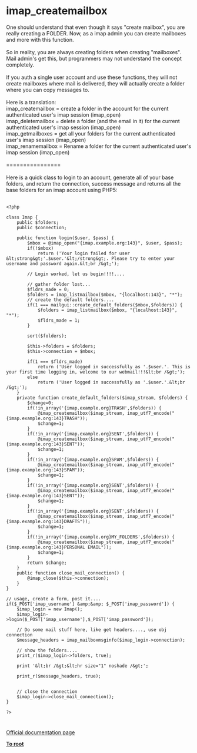 # imap_createmailbox



One should understand that even though it says "create mailbox", you are really creating a FOLDER. Now, as a imap admin you can create mailboxes and more with this function.<br><br>So in reality, you are always creating folders when creating "mailboxes". Mail admin&apos;s get this, but programmers may not understand the concept completely.<br><br>If you auth a single user account and use these functions, they will not create mailboxes where mail is delivered, they will actually create a folder where you can copy messages to.<br><br>Here is a translation:<br>imap_createmailbox = create a folder in the account for the current authenticated user&apos;s imap session (imap_open)<br>imap_deletemailbox = delete a folder (and the email in it) for the current authenticated user&apos;s imap session (imap_open)<br>imap_getmailboxes = get all your folders for the current authenticated user&apos;s imap session (imap_open)<br>imap_renamemailbox = Rename a folder for the current authenticated user&apos;s imap session (imap_open)<br><br>================<br><br>Here is a quick class to login to an account, generate all of your base folders, and return the connection, success message and returns all the base folders for an imap account using PHP5:<br><br>

```
<?php

class Imap {
    public $folders;
    public $connection;

    public function login($user, $pass) {
        $mbox = @imap_open("{imap.example.org:143}", $user, $pass);
        if(!$mbox)
            return ('Your login failed for user &lt;strong&gt;'.$user.'&lt;/strong&gt;. Please try to enter your username and password again.&lt;br /&gt;');

        // Login worked, let us begin!!!!....

        // gather folder lost...
        $fldrs_made = 0;
        $folders = imap_listmailbox($mbox, "{localhost:143}", "*");
        // create the default folders....
        if(1 === mailgui::create_default_folders($mbox,$folders)) {
            $folders = imap_listmailbox($mbox, "{localhost:143}", "*");
            $fldrs_made = 1;
        }

        sort($folders);

        $this->folders = $folders;
        $this->connection = $mbox;

        if(1 === $fldrs_made)
            return ('User logged in successfully as '.$user.'. This is your first time logging in, welcome to our webmail!!!&lt;br /&gt;');
        else
            return ('User logged in successfully as '.$user.'.&lt;br /&gt;');
    }
    private function create_default_folders($imap_stream, $folders) {
        $change=0;
        if(!in_array('{imap.example.org}TRASH',$folders)) {
            @imap_createmailbox($imap_stream, imap_utf7_encode("{imap.example.org:143}TRASH"));
            $change=1;
        }
        if(!in_array('{imap.example.org}SENT',$folders)) {
            @imap_createmailbox($imap_stream, imap_utf7_encode("{imap.example.org:143}SENT"));
            $change=1;
        }
        if(!in_array('{imap.example.org}SPAM',$folders)) {
            @imap_createmailbox($imap_stream, imap_utf7_encode("{imap.example.org:143}SPAM"));
            $change=1;
        }
        if(!in_array('{imap.example.org}SENT',$folders)) {
            @imap_createmailbox($imap_stream, imap_utf7_encode("{imap.example.org:143}SENT"));
            $change=1;
        }
        if(!in_array('{imap.example.org}SENT',$folders)) {
            @imap_createmailbox($imap_stream, imap_utf7_encode("{imap.example.org:143}DRAFTS"));
            $change=1;
        }
        if(!in_array('{imap.example.org}MY_FOLDERS',$folders)) {
            @imap_createmailbox($imap_stream, imap_utf7_encode("{imap.example.org:143}PERSONAL EMAIL"));
            $change=1;
        }
        return $change;
    }
    public function close_mail_connection() {
        @imap_close($this->connection);
    }
}

// usage, create a form, post it....
if($_POST['imap_username'] &amp;&amp; $_POST['imap_password']) {
    $imap_login = new Imap();
    $imap_login->login($_POST['imap_username'],$_POST['imap_password']);
    
    // Do some mail stuff here, like get headers...., use obj connection
    $message_headers = imap_mailboxmsginfo($imap_login->connection);
    
    // show the folders....
    print_r($imap_login->folders, true);
    
    print '&lt;br /&gt;&lt;hr size="1" noshade /&gt;';
    
    print_r($message_headers, true);
    

    // close the connection
    $imap_login->close_mail_connection();
}

?>
```
  

#

[Official documentation page](https://www.php.net/manual/en/function.imap-createmailbox.php)

**[To root](/README.md)**